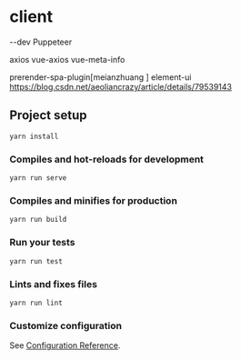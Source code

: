 # client
--dev
Puppeteer

axios
vue-axios
vue-meta-info

prerender-spa-plugin[meianzhuang ]
element-ui
https://blog.csdn.net/aeoliancrazy/article/details/79539143

## Project setup
```
yarn install
```

### Compiles and hot-reloads for development
```
yarn run serve
```

### Compiles and minifies for production
```
yarn run build
```

### Run your tests
```
yarn run test
```

### Lints and fixes files
```
yarn run lint
```

### Customize configuration
See [Configuration Reference](https://cli.vuejs.org/config/).
